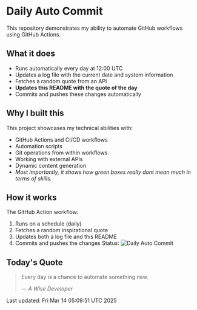 # Daily Auto Commit
This repository demonstrates my ability to automate GitHub workflows using GitHub Actions.
## What it does
- Runs automatically every day at 12:00 UTC
- Updates a log file with the current date and system information
- Fetches a random quote from an API
- **Updates this README with the quote of the day**
- Commits and pushes these changes automatically
## Why I built this
This project showcases my technical abilities with:
- GitHub Actions and CI/CD workflows
- Automation scripts
- Git operations from within workflows
- Working with external APIs
- Dynamic content generation
- *Most importantly, it shows how green boxes really dont mean much in terms of skills.*
## How it works
The GitHub Action workflow:
1. Runs on a schedule (daily)
2. Fetches a random inspirational quote
3. Updates both a log file and this README
4. Commits and pushes the changes Status: ![Daily Auto Commit](https://github.com/AlexCSalinas/daily-auto-commit/actions/workflows/daily-commit.yml/badge.svg)
## Today's Quote

> Every day is a chance to automate something new.
>
> — *A Wise Developer*

Last updated: Fri Mar 14 05:09:51 UTC 2025
